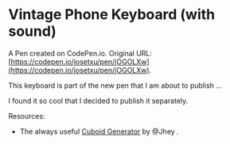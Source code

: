 # Vintage Phone Keyboard (with sound)

A Pen created on CodePen.io. Original URL: [https://codepen.io/josetxu/pen/jOGOLXw](https://codepen.io/josetxu/pen/jOGOLXw).

This keyboard is part of the new pen that I am about to publish ...

I found it so cool that I decided to publish it separately.

Resources:

- The always useful <a target="_blank" href="https://codepen.io/jh3y/pen/MWJdqBo">Cuboid Generator</a> by @Jhey .